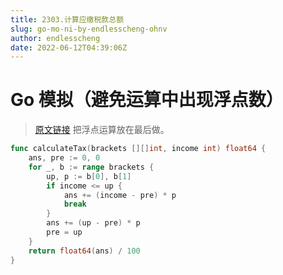 ```yaml
---
title: 2303.计算应缴税款总额
slug: go-mo-ni-by-endlesscheng-ohnv
author: endlesscheng
date: 2022-06-12T04:39:06Z
---
```

# Go 模拟（避免运算中出现浮点数）
 
> [原文链接](https://leetcode.cn/problems/calculate-amount-paid-in-taxes/solution/go-mo-ni-by-endlesscheng-ohnv)
把浮点运算放在最后做。

```go
func calculateTax(brackets [][]int, income int) float64 {
	ans, pre := 0, 0
	for _, b := range brackets {
		up, p := b[0], b[1]
		if income <= up {
			ans += (income - pre) * p
			break
		}
		ans += (up - pre) * p
		pre = up
	}
	return float64(ans) / 100
}
```
